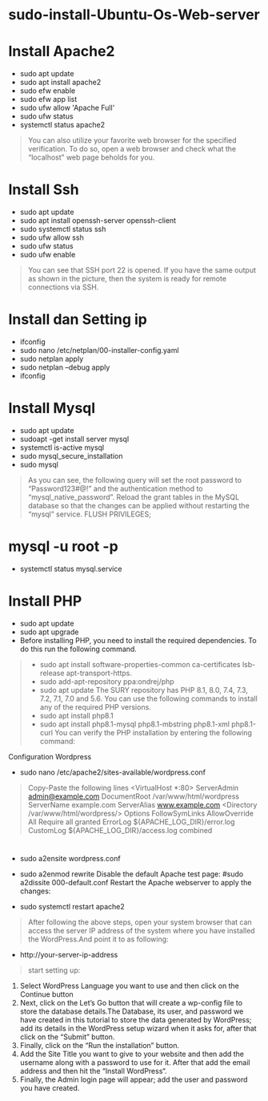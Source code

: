 # sudo-install-Ubuntu-Os-Web-server

# Install Apache2
- sudo apt update 
- sudo apt install apache2
- sudo efw enable
- sudo efw app list
- sudo ufw allow 'Apache Full'
- sudo ufw status
- systemctl status apache2
> You can also utilize your favorite web browser for the specified verification. To do so, open a web browser and check what the “localhost” web page beholds for you.

# Install Ssh
- sudo apt update
- sudo apt install openssh-server openssh-client
- sudo systemctl status ssh
- sudo ufw allow ssh
- sudo ufw status
- sudo ufw enable
> You can see that SSH port 22 is opened. If you have the same output as shown in the picture, then the system is ready for remote connections via SSH.

# Install dan Setting ip
- ifconfig
- sudo nano /etc/netplan/00-installer-config.yaml
- sudo netplan apply
- sudo netplan –debug apply
- ifconfig

# Install Mysql
- sudo apt update
- sudoapt -get install server mysql
- systemctl is-active mysql
- sudo mysql_secure_installation
- sudo mysql
> As you can see, the following query will set the root password to “Password123#@!” and the authentication method to “mysql_native_password”.
Reload the grant tables in the MySQL database so that the changes can be applied without restarting the “mysql” service.
> FLUSH PRIVILEGES;
# mysql -u root -p
- systemctl status mysql.service

# Install PHP
- sudo apt update
- sudo apt upgrade 
- Before installing PHP, you need to install the required dependencies. To do this run the following command.
> - sudo apt install software-properties-common ca-certificates lsb-release apt-transport-https.
> - sudo add-apt-repository ppa:ondrej/php
> - sudo apt update
The SURY repository has PHP 8.1, 8.0, 7.4, 7.3, 7.2, 7.1, 7.0 and 5.6. You can use the following commands to install any of the required PHP versions.
> - sudo apt install php8.1
> - sudo apt install php8.1-mysql php8.1-mbstring php8.1-xml php8.1-curl
You can verify the PHP installation by entering the following command:

Configuration Wordpress 
- sudo nano /etc/apache2/sites-available/wordpress.conf
> Copy-Paste the following lines <VirtualHost *:80>
> ServerAdmin admin@example.com
> DocumentRoot /var/www/html/wordpress
> ServerName example.com
> ServerAlias www.example.com
> <Directory /var/www/html/wordpress/>
> Options FollowSymLinks
> AllowOverride All
> Require all granted
> </Directory>
> ErrorLog ${APACHE_LOG_DIR}/error.log
> CustomLog ${APACHE_LOG_DIR}/access.log combined

> # </VirtualHost>
- sudo a2ensite wordpress.conf
- sudo a2enmod rewrite
Disable the default Apache test page:
#sudo a2dissite 000-default.conf
Restart the Apache webserver to apply the changes:

- sudo systemctl restart apache2
> After following the above steps, open your system browser that can access the server IP address of the system where you have installed the WordPress.And point it to as following:
- http://your-server-ip-address
> start setting up: 
1. Select WordPress Language you want to use and then click on the Continue button
2. Next, click on the Let’s Go button that will create a wp-config file to store the database details.The Database, its user, and password we have created in this tutorial to store the data generated by WordPress; add its details in the WordPress setup wizard when it asks for, after that click on the “Submit” button.
3. Finally, click on the “Run the installation” button.
4. Add the Site Title you want to give to your website and then add the username along with a password to use for it. After that add the email address and then hit the “Install WordPress“.
5. Finally, the Admin login page will appear; add the user and password you have created.
